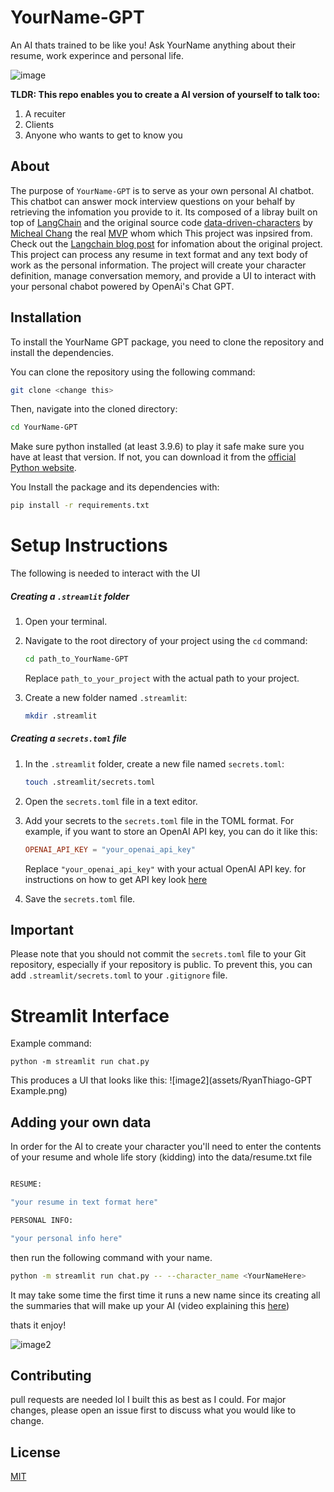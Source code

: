 # YourName-GPT

An AI thats trained to be like you! Ask YourName anything about their resume, work experince and personal life. 

![image](assets/MVP.gif)

**TLDR: This repo enables you to create a AI version of yourself to talk too:**
1. A recuiter
2. Clients
3. Anyone who wants to get to know you

## About
The purpose of `YourName-GPT` is to serve as your own personal AI chatbot. This chatbot can answer mock interview questions on your behalf by retrieving the infomation you provide to it. Its composed of a libray built on top of [LangChain](https://docs.langchain.com/docs/) and the original source code [data-driven-characters](https://github.com/mbchang/data-driven-characters) by [Micheal Chang](https://twitter.com/mmmbchang?ref=blog.langchain.dev) the real [MVP](https://media.giphy.com/media/v1.Y2lkPTc5MGI3NjExeWpieG5yMDZiMGozb3g5YmUzcGprYmlta3AxMTIyajZoY2V3eWM4MCZlcD12MV9pbnRlcm5hbF9naWZfYnlfaWQmY3Q9Zw/GVMhZwYv8U5NK/giphy.gif) whom which 
This project was inpsired from. Check out the [Langchain blog post](https://blog.langchain.dev/data-driven-characters/#:~:text=data%2Ddriven%2Dcharacters%20is%20a%20repo%20for%20creating%20and%20interacting,existing%20platforms%20like%20character.ai.) for infomation about the original project. 
This project can process any resume in text format and any text body of work as the personal information. The project will create your character definition, manage conversation memory, and provide a UI to interact with your personal chabot powered by OpenAi's Chat GPT. 


## Installation
To install the YourName GPT package, you need to clone the repository and install the dependencies.

You can clone the repository using the following command:

```bash
git clone <change this>
```
Then, navigate into the cloned directory:

```bash
cd YourName-GPT
```
Make sure python installed (at least 3.9.6) to play it safe make sure you have at least that version. If not, you can download it from the [official Python website](https://www.python.org/downloads/release/python-396/).

You Install the package and its dependencies with:

```bash
pip install -r requirements.txt
```
# Setup Instructions
The following is needed to interact with the UI
##### Creating a `.streamlit` folder

1. Open your terminal.

2. Navigate to the root directory of your project using the `cd` command:

    ```bash
    cd path_to_YourName-GPT
    ```

    Replace `path_to_your_project` with the actual path to your project.

3. Create a new folder named `.streamlit`:

    ```bash
    mkdir .streamlit
    ```

##### Creating a `secrets.toml` file

1. In the `.streamlit` folder, create a new file named `secrets.toml`:

    ```bash
    touch .streamlit/secrets.toml
    ```

2. Open the `secrets.toml` file in a text editor.

3. Add your secrets to the `secrets.toml` file in the TOML format. For example, if you want to store an OpenAI API key, you can do it like this:

    ```toml
    OPENAI_API_KEY = "your_openai_api_key"
    ```

    Replace `"your_openai_api_key"` with your actual OpenAI API key. for instructions on how to get API key look [here](https://help.openai.com/en/articles/4936850-where-do-i-find-my-api-key) 

4. Save the `secrets.toml` file.
## **Important**
Please note that you should not commit the `secrets.toml` file to your Git repository, especially if your repository is public. To prevent this, you can add `.streamlit/secrets.toml` to your `.gitignore` file.

# Streamlit Interface

Example command:

```
python -m streamlit run chat.py
```

This produces a UI that looks like this:
![image2](assets/RyanThiago-GPT Example.png) 


## Adding your own data
In order for the AI to create your character you'll need to enter the contents of your resume and whole life story (kidding) into the data/resume.txt file

```bash

RESUME:

"your resume in text format here"

PERSONAL INFO:

"your personal info here"

```

then run the following command with your name.

```bash
python -m streamlit run chat.py -- --character_name <YourNameHere>
```
It may take some time the first time it runs a new name since its creating all the summaries that will make up your AI (video explaining this [here](https://youryoutubevideo))

thats it enjoy!

![image2](assets/spidermanmeme.png)


## Contributing
pull requests are needed lol I built this as best as I could. For major changes, please open an issue first to discuss what you would like to change.

## License
[MIT](LICENSE)
